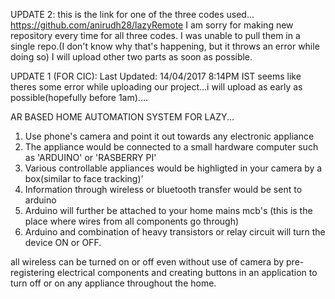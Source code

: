 UPDATE 2: this is the link for one of the three codes used...
https://github.com/anirudh28/lazyRemote
I am sorry for making new repository every time for all three codes.
I was unable to pull them in a single repo.(I don't know why that's happening, but it throws an error while doing so)
I will upload other two parts as soon as possible.

UPDATE 1 (FOR CIC): Last Updated: 14/04/2017 8:14PM IST
seems like theres some error while uploading our project...i will upload as early as possible(hopefully before 1am)....




AR BASED HOME AUTOMATION SYSTEM FOR LAZY...
1) Use phone's camera and point it out towards any electronic appliance
2) The appliance would be connected to a small hardware computer such as 'ARDUINO' or 'RASBERRY PI'
3) Various controllable appliances would be highligted in your camera by a box(similar to face tracking)'
4) Information through wireless or bluetooth transfer would be sent to arduino
5) Arduino will further be attached to your home mains mcb's (this is the place where wires from all components go through)
6) Arduino and combination of heavy transistors or relay circuit will turn the device ON or OFF.

all wireless can be turned on or off even without use of camera by pre-registering electrical components and creating buttons in an application to turn off or on any appliance throughout the home.
